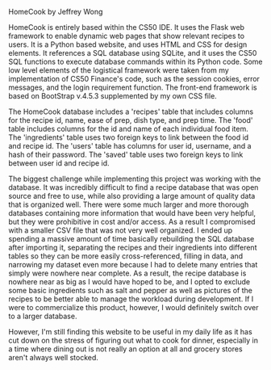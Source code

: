 HomeCook by Jeffrey Wong

HomeCook is entirely based within the CS50 IDE. It uses the Flask web framework to enable dynamic web pages
that show relevant recipes to users. It is a Python based website, and uses HTML and CSS for design elements.
It references a SQL database using SQLite, and it uses the CS50 SQL functions to execute database commands
within its Python code. Some low level elements of the logistical framework were taken from my implementation
of CS50 Finance's code, such as the session cookies, error messages, and the login requirement function. The
front-end framework is based on BootStrap v.4.5.3 supplemented by my own CSS file.

The HomeCook database includes a 'recipes' table that includes columns for the recipe id, name, ease of prep,
dish type, and prep time. The 'food' table includes columns for the id and name of each individual food item.
The 'ingredients' table uses two foreign keys to link between the food id and recipe id. The 'users' table
has columns for user id, username, and a hash of their password. The 'saved' table uses two foreign keys to
link between user id and recipe id.

The biggest challenge while implementing this project was working with the database. It was incredibly difficult
to find a recipe database that was open source and free to use, while also providing a large amount of quality
data that is organized well. There were some much larger and more thorough databases containing more information
that would have been very helpful, but they were prohibitive in cost and/or access. As a result I compromised with
a smaller CSV file that was not very well organized. I ended up spending a massive amount of time basically
rebuilding the SQL database after importing it, separating the recipes and their ingredients into different tables
so they can be more easily cross-referenced, filling in data, and narrowing my dataset even more because I had to
delete many entries that simply were nowhere near complete. As a result, the recipe database is nowhere near as big
as I would have hoped to be, and I opted to exclude some basic ingredients such as salt and pepper as well as pictures
of the recipes to be better able to manage the workload during development. If I were to commercialize this product,
however, I would definitely switch over to a larger database.

However, I'm still finding this website to be useful in my daily life as it has cut down on the stress of figuring out
what to cook for dinner, especially in a time where dining out is not really an option at all and grocery stores aren't
always well stocked.
